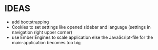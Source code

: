 # IDEAS
- add bootstrapping
- Cookies to set settings like opened sidebar and language (settings in navigation right upper corner)
- use Ember Engines to scale application else the JavaScript-file for the main-application becomes too big